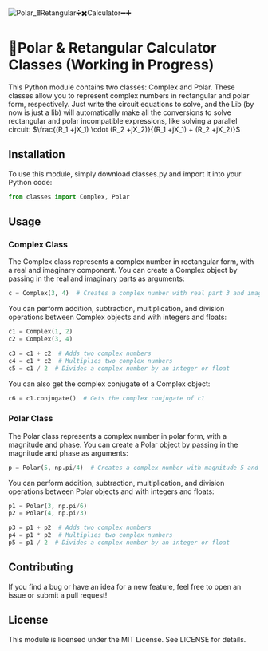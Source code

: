 ![Polar_🖩_Retangular_➗✖️Calculator➖➕](https://user-images.githubusercontent.com/71512544/225834676-9767fa44-0408-475d-8831-e5287e34ed26.png)


# 🧮Polar & Retangular Calculator Classes (Working in Progress)
This Python module contains two classes: Complex and Polar. These classes allow you to represent complex numbers in rectangular and polar form, respectively.
Just write the circuit equations to solve, and the Lib (by now is just a lib) will automatically make all the conversions to solve rectangular and polar incompatible expressions, like solving a parallel circuit:
$\frac{(R_1 +jX_1) \cdot (R_2 +jX_2)}{(R_1 +jX_1) + (R_2 +jX_2)}$



## Installation
To use this module, simply download classes.py and import it into your Python code:

```python
from classes import Complex, Polar
``` 

## Usage
### Complex Class
The Complex class represents a complex number in rectangular form, with a real and imaginary component. You can create a Complex object by passing in the real and imaginary parts as arguments:

```Python
c = Complex(3, 4)  # Creates a complex number with real part 3 and imaginary part 4
```

You can perform addition, subtraction, multiplication, and division operations between Complex objects and with integers and floats:

```python
c1 = Complex(1, 2)
c2 = Complex(3, 4)

c3 = c1 + c2  # Adds two complex numbers
c4 = c1 * c2  # Multiplies two complex numbers
c5 = c1 / 2  # Divides a complex number by an integer or float

```

You can also get the complex conjugate of a Complex object:

```python
c6 = c1.conjugate()  # Gets the complex conjugate of c1
```


### Polar Class
The Polar class represents a complex number in polar form, with a magnitude and phase. You can create a Polar object by passing in the magnitude and phase as arguments:


```python
p = Polar(5, np.pi/4)  # Creates a complex number with magnitude 5 and phase pi/4
```
You can perform addition, subtraction, multiplication, and division operations between Polar objects and with integers and floats:


```python
p1 = Polar(3, np.pi/6)
p2 = Polar(4, np.pi/3)

p3 = p1 + p2  # Adds two complex numbers
p4 = p1 * p2  # Multiplies two complex numbers
p5 = p1 / 2  # Divides a complex number by an integer or float
```


## Contributing
If you find a bug or have an idea for a new feature, feel free to open an issue or submit a pull request!

## License
This module is licensed under the MIT License. See LICENSE for details.

